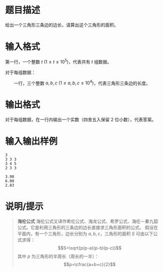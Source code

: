 # 题目描述

给出一个三角形三条边的边长，请算出这个三角形的面积。

# 输入格式

第一行，一个整数 $t~(1 \leq t \leq {10}^5)$，代表共有 $t$ 组数据。

对于每组数据：

&emsp;&emsp;一行，三个整数 $a,b,c~(1 \leq a,b,c \leq {10}^4)$，代表三角形三条边的长度。

# 输出格式

对于每组数据，在一行内输出一个实数（四舍五入保留 $2$ 位小数），代表答案。

# 输入输出样例

```input1
3
3 3 3
3 4 5
2 3 3
```

```output1
3.90
6.00
2.83
```

# 说明/提示

> **海伦公式**
> 海伦公式又译作希伦公式、海龙公式、希罗公式、海伦－秦九韶公式。它是利用三角形的三条边的边长直接求三角形面积的公式。
> 假设在平面内，有一个三角形，边长分别为 $a,b,c$，三角形的面积 $S$ 可由以下公式求得：
> $$S=\sqrt{p(p-a)(p-b)(p-c)}$$
> 其中 $p$ 为三角形的半周长（周长的一半）：
> $$p=\cfrac{a+b+c}{2}$$
